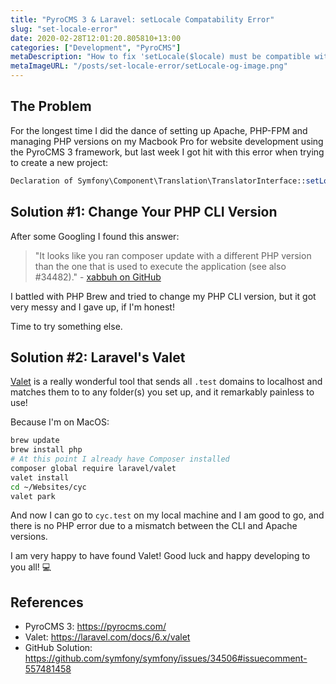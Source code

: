 ```yaml
---
title: "PyroCMS 3 & Laravel: setLocale Compatability Error"
slug: "set-locale-error"
date: 2020-02-28T12:01:20.805810+13:00
categories: ["Development", "PyroCMS"]
metaDescription: "How to fix 'setLocale($locale) must be compatible with setLocale(string $locale)' in PyroCMS and Laravel"
metaImageURL: "/posts/set-locale-error/setLocale-og-image.png"
---
```


## The Problem

For the longest time I did the dance of setting up Apache, PHP-FPM and managing PHP versions on my Macbook Pro for website development using the PyroCMS 3 framework, but last week I got hit with this error when trying to create a new project:

```php
Declaration of Symfony\Component\Translation\TranslatorInterface::setLocale($locale) must be compatible with Symfony\Contracts\Translation\LocaleAwareInterface::setLocale(string $locale)
```

## Solution #1: Change Your PHP CLI Version

After some Googling I found this answer: 

> "It looks like you ran composer update with a different PHP version than the one that is used to execute the application (see also #34482)." - [xabbuh on GitHub][github]

I battled with PHP Brew and tried to change my PHP CLI version, but it got very messy and I gave up, if I'm honest!

Time to try something else.

## Solution #2: Laravel's Valet

[Valet][valet] is a really wonderful tool that sends all `.test` domains to localhost and matches them to to any folder(s) you set up, and it remarkably painless to use!

Because I'm on MacOS:

```bash
brew update
brew install php
# At this point I already have Composer installed
composer global require laravel/valet
valet install
cd ~/Websites/cyc
valet park
```

And now I can go to `cyc.test` on my local machine and I am good to go, and there is no PHP error due to a mismatch between the CLI and Apache versions.

I am very happy to have found Valet! Good luck and happy developing to you all! 💻

## References
- PyroCMS 3: https://pyrocms.com/
- Valet: https://laravel.com/docs/6.x/valet
- GitHub Solution: https://github.com/symfony/symfony/issues/34506#issuecomment-557481458

[pyro-3]: https://pyrocms.com/
[valet]: https://laravel.com/docs/6.x/valet
[github]: https://github.com/symfony/symfony/issues/34506#issuecomment-557481458
